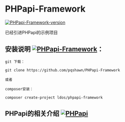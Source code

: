 # PHPapi-Framework

[![PHPapi-Framework-version](https://img.shields.io/badge/version-1.0-blue)]()


已经引进PHPapi的示例项目



## 安装说明 [![PHPapi-Framework](https://img.shields.io/badge/version-1.0-blue)](https://packagist.org/packages/ldos1/phpapi-framework)：

    git 下载：

    git clone https://github.com/pqshawn/PHPapi-Framework

    或者

    composer安装： 

    composer create-project ldos/phpapi-framework



## PHPapi的相关介绍 [![PHPapi](https://img.shields.io/badge/phpapi-1.0-blue)](https://packagist.org/packages/ldos/phpapi)

